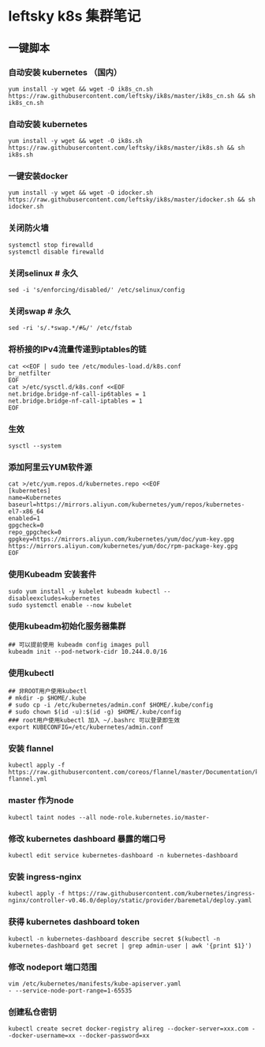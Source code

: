 # leftsky k8s 集群笔记

## 一键脚本
### 自动安装 kubernetes （国内）
    yum install -y wget && wget -O ik8s_cn.sh https://raw.githubusercontent.com/leftsky/ik8s/master/ik8s_cn.sh && sh ik8s_cn.sh
### 自动安装 kubernetes
    yum install -y wget && wget -O ik8s.sh https://raw.githubusercontent.com/leftsky/ik8s/master/ik8s.sh && sh ik8s.sh
### 一键安装docker
    yum install -y wget && wget -O idocker.sh https://raw.githubusercontent.com/leftsky/ik8s/master/idocker.sh && sh idocker.sh

### 关闭防火墙
    systemctl stop firewalld
    systemctl disable firewalld
### 关闭selinux # 永久
    sed -i 's/enforcing/disabled/' /etc/selinux/config
### 关闭swap # 永久
    sed -ri 's/.*swap.*/#&/' /etc/fstab
### 将桥接的IPv4流量传递到iptables的链
    cat <<EOF | sudo tee /etc/modules-load.d/k8s.conf
    br_netfilter
    EOF
    cat >/etc/sysctl.d/k8s.conf <<EOF
    net.bridge.bridge-nf-call-ip6tables = 1
    net.bridge.bridge-nf-call-iptables = 1
    EOF
### 生效
    sysctl --system

### 添加阿里云YUM软件源
    cat >/etc/yum.repos.d/kubernetes.repo <<EOF
    [kubernetes]
    name=Kubernetes
    baseurl=https://mirrors.aliyun.com/kubernetes/yum/repos/kubernetes-el7-x86_64
    enabled=1
    gpgcheck=0
    repo_gpgcheck=0
    gpgkey=https://mirrors.aliyun.com/kubernetes/yum/doc/yum-key.gpg https://mirrors.aliyun.com/kubernetes/yum/doc/rpm-package-key.gpg
    EOF

### 使用Kubeadm 安装套件
    sudo yum install -y kubelet kubeadm kubectl --disableexcludes=kubernetes
    sudo systemctl enable --now kubelet

### 使用kubeadm初始化服务器集群
    ## 可以提前使用 kubeadm config images pull
    kubeadm init --pod-network-cidr 10.244.0.0/16

### 使用kubectl
    ## 非ROOT用户使用kubectl
    # mkdir -p $HOME/.kube
    # sudo cp -i /etc/kubernetes/admin.conf $HOME/.kube/config
    # sudo chown $(id -u):$(id -g) $HOME/.kube/config
    ### root用户使用kubectl 加入 ~/.bashrc 可以登录即生效
    export KUBECONFIG=/etc/kubernetes/admin.conf

### 安装 flannel
    kubectl apply -f https://raw.githubusercontent.com/coreos/flannel/master/Documentation/kube-flannel.yml

### master 作为node
    kubectl taint nodes --all node-role.kubernetes.io/master-

### 修改 kubernetes dashboard 暴露的端口号
    kubectl edit service kubernetes-dashboard -n kubernetes-dashboard

### 安装 ingress-nginx
    kubectl apply -f https://raw.githubusercontent.com/kubernetes/ingress-nginx/controller-v0.46.0/deploy/static/provider/baremetal/deploy.yaml

### 获得 kubernetes dashboard token
    kubectl -n kubernetes-dashboard describe secret $(kubectl -n kubernetes-dashboard get secret | grep admin-user | awk '{print $1}')

### 修改 nodeport 端口范围
    vim /etc/kubernetes/manifests/kube-apiserver.yaml
    - --service-node-port-range=1-65535

### 创建私仓密钥
    kubectl create secret docker-registry alireg --docker-server=xxx.com --docker-username=xx --docker-password=xx
